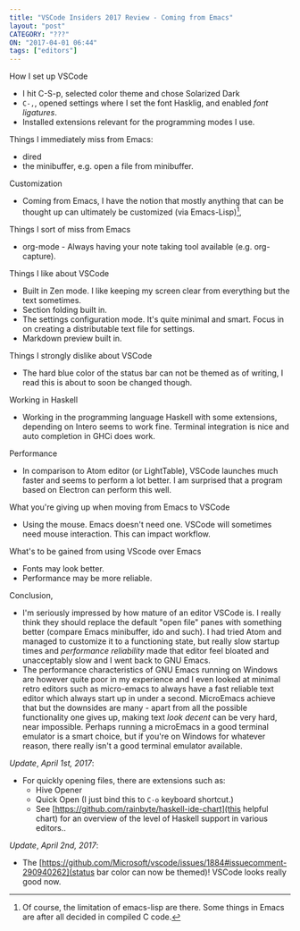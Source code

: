```yaml
---
title: "VSCode Insiders 2017 Review - Coming from Emacs"
layout: "post"
CATEGORY: "???"
ON: "2017-04-01 06:44"
tags: ["editors"]
---
```


How I set up VSCode <!--more-->
  - I hit C-S-p, selected color theme and chose Solarized Dark
  - `C-,`, opened settings where I set the font Hasklig, and enabled _font ligatures_. 
  - Installed extensions relevant for the programming modes I use.

Things I immediately miss from Emacs:
  - dired
  - the minibuffer, e.g. open a file from minibuffer.

Customization
  - Coming from Emacs, I have the notion that mostly anything that can be thought up can ultimately be customized (via Emacs-Lisp)[^1], 

  [^1]: Of course, the limitation of emacs-lisp are there. Some things in Emacs are after all decided in compiled C code. 

Things I sort of miss from Emacs
  - org-mode - Always having your note taking tool available (e.g. org-capture).

Things I like about VSCode
   - Built in Zen mode. I like keeping my screen clear from everything but the text sometimes.
   - Section folding built in. 
   - The settings configuration mode. It's quite minimal and smart. Focus in on creating a distributable text file for settings. 
   - Markdown preview built in.

Things I strongly dislike about VSCode
  - The hard blue color of the status bar can not be themed as of writing, I read this is about to soon be changed though.

Working in Haskell
  - Working in the programming language Haskell with some extensions, depending on Intero seems to work fine. Terminal integration is nice and auto completion in GHCi does work. 

Performance
  - In comparison to Atom editor (or LightTable), VSCode launches much faster and seems to perform a lot better. I am surprised that a program based on Electron can perform this well.

What you're giving up when moving from Emacs to VSCode
  - Using the mouse. Emacs doesn't need one. VSCode will sometimes need mouse interaction. This can impact workflow.

What's to be gained from using VScode over Emacs
  - Fonts may look better.
  - Performance may be more reliable.

Conclusion,
  - I'm seriously impressed by how mature of an editor VSCode is. I really think they should replace the default "open file" panes with something better (compare Emacs minibuffer, ido and such). I had tried Atom and managed to customize it to a functioning state, but really slow startup times and _performance reliability_ made that editor feel bloated and unacceptably slow and I went back to GNU Emacs. 
  - The performance characteristics of GNU Emacs running on Windows are however quite poor in my experience and I even looked at minimal retro editors such as micro-emacs to always have a fast reliable text editor which always start up in under a second. MicroEmacs achieve that but the downsides are many - apart from all the possible functionality one gives up, making text _look decent_ can be very hard, near impossible. Perhaps running a microEmacs in a good terminal emulator is a smart choice, but if you're on Windows for whatever reason, there really isn't a good terminal emulator available.

*Update*, _April 1st, 2017_:
  - For quickly opening files, there are extensions such as:
    - Hive Opener
    - Quick Open (I just bind this to `C-o` keyboard shortcut.)
    - See [https://github.com/rainbyte/haskell-ide-chart](this helpful chart) for an overview of the level of Haskell support in various editors..


*Update*, _April 2nd, 2017_:
 - The [https://github.com/Microsoft/vscode/issues/1884#issuecomment-290940262](status bar color can now be themed)! VSCode looks really good now.
